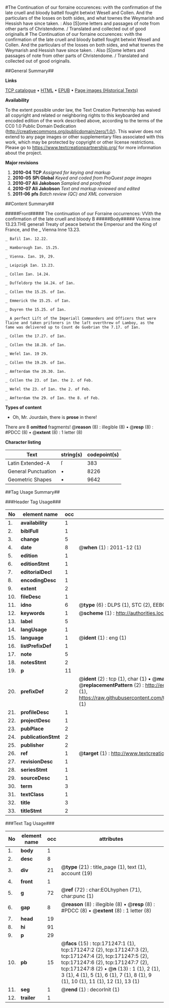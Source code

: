 #The Continuation of our forraine occurences: vvith the confirmation of the late cruell and bloody battell fought betwixt Wesell and Collen. And the particulars of the losses on both sides, and what townes the Weymarish and Hessish have since taken. : Also [S]ome letters and passages of note from other parts of Christendome. / Translated and collected out of good originalls.#
The Continuation of our forraine occurences: vvith the confirmation of the late cruell and bloody battell fought betwixt Wesell and Collen. And the particulars of the losses on both sides, and what townes the Weymarish and Hessish have since taken. : Also [S]ome letters and passages of note from other parts of Christendome. / Translated and collected out of good originalls.

##General Summary##

**Links**

[TCP catalogue](http://www.ota.ox.ac.uk/tcp/)  • 
[HTML](http://tei.it.ox.ac.uk/tcp/Texts-HTML/free/A80/A80382.html)  • 
[EPUB](http://tei.it.ox.ac.uk/tcp/Texts-EPUB/free/A80/A80382.epub) • 
[Page images (Historical Texts)](https://historicaltexts.jisc.ac.uk/eebo-45097643e)

**Availability**

To the extent possible under law, the Text Creation Partnership has waived all copyright and related or neighboring rights to this keyboarded and encoded edition of the work described above, according to the terms of the CC0 1.0 Public Domain Dedication (http://creativecommons.org/publicdomain/zero/1.0/). This waiver does not extend to any page images or other supplementary files associated with this work, which may be protected by copyright or other license restrictions. Please go to https://www.textcreationpartnership.org/ for more information about the project.

**Major revisions**

1. __2010-04__ __TCP__ *Assigned for keying and markup*
1. __2010-05__ __SPi Global__ *Keyed and coded from ProQuest page images*
1. __2010-07__ __Ali Jakobson__ *Sampled and proofread*
1. __2010-07__ __Ali Jakobson__ *Text and markup reviewed and edited*
1. __2011-06__ __pfs__ *Batch review (QC) and XML conversion*

##Content Summary##

#####Front#####
The continuation of our Forraine occurrences: VVith the confirmation of the late cruell and bloody B
#####Body#####
Vienna Inne 13.23.THE generall Treaty of peace betwixt the Emperour and the King of France, and the 
    _ Vienna Inne 13.23.

    _ Baſil Ian. 12.22.

    _ Hamborough Ian. 15.25.

    _ Vienna. Ian. 19, 29.

    _ Leipzigk Ian. 13.23.

    _ Collen Ian. 14.24.

    _ Duſſeldorp the 14.24. of Ian.

    _ Collen the 15.25. of Ian.

    _ Emmerick the 15.25. of Ian.

    _ Duyren the 15.25. of Ian.

    _ A perfect Liſt of the Imperiall Commanders and Officers that were ſlaine and taken priſoners in the laſt overthrew of Lamboy, as the ſame was delivered up to Count de Guebrian the 7.17. of Ian.

    _ Collen the 17.27. of Ian.

    _ Collen the 18.28. of Ian.

    _ Weſel Ian. 19 29.

    _ Collen the 19.29. of Ian.

    _ Amſterdam the 20.30. Ian.

    _ Collen the 23. of Ian. the 2. of Feb.

    _ Weſel the 23. of Ian. the 2. of Feb.

    _ Amſterdam the 29. of Ian. the 8. of Feb.

**Types of content**

  * Oh, Mr. Jourdain, there is **prose** in there!

There are 8 **omitted** fragments! 
 @__reason__ (8) : illegible (8)  •  @__resp__ (8) : #PDCC (8)  •  @__extent__ (8) : 1 letter (8)

**Character listing**


|Text|string(s)|codepoint(s)|
|---|---|---|
|Latin Extended-A|ſ|383|
|General Punctuation|•|8226|
|Geometric Shapes|▪|9642|

##Tag Usage Summary##

###Header Tag Usage###

|No|element name|occ|attributes|
|---|---|---|---|
|1.|__availability__|1||
|2.|__biblFull__|1||
|3.|__change__|5||
|4.|__date__|8| @__when__ (1) : 2011-12 (1)|
|5.|__edition__|1||
|6.|__editionStmt__|1||
|7.|__editorialDecl__|1||
|8.|__encodingDesc__|1||
|9.|__extent__|2||
|10.|__fileDesc__|1||
|11.|__idno__|6| @__type__ (6) : DLPS (1), STC (2), EEBO-CITATION (1), OCLC (1), VID (1)|
|12.|__keywords__|1| @__scheme__ (1) : http://authorities.loc.gov/ (1)|
|13.|__label__|5||
|14.|__langUsage__|1||
|15.|__language__|1| @__ident__ (1) : eng (1)|
|16.|__listPrefixDef__|1||
|17.|__note__|5||
|18.|__notesStmt__|2||
|19.|__p__|11||
|20.|__prefixDef__|2| @__ident__ (2) : tcp (1), char (1)  •  @__matchPattern__ (2) : ([0-9\-]+):([0-9IVX]+) (1), (.+) (1)  •  @__replacementPattern__ (2) : http://eebo.chadwyck.com/downloadtiff?vid=$1&page=$2 (1), https://raw.githubusercontent.com/textcreationpartnership/Texts/master/tcpchars.xml#$1 (1)|
|21.|__profileDesc__|1||
|22.|__projectDesc__|1||
|23.|__pubPlace__|2||
|24.|__publicationStmt__|2||
|25.|__publisher__|2||
|26.|__ref__|1| @__target__ (1) : http://www.textcreationpartnership.org/docs/. (1)|
|27.|__revisionDesc__|1||
|28.|__seriesStmt__|1||
|29.|__sourceDesc__|1||
|30.|__term__|3||
|31.|__textClass__|1||
|32.|__title__|3||
|33.|__titleStmt__|2||


###Text Tag Usage###

|No|element name|occ|attributes|
|---|---|---|---|
|1.|__body__|1||
|2.|__desc__|8||
|3.|__div__|21| @__type__ (21) : title_page (1), text (1), account (19)|
|4.|__front__|1||
|5.|__g__|72| @__ref__ (72) : char:EOLhyphen (71), char:punc (1)|
|6.|__gap__|8| @__reason__ (8) : illegible (8)  •  @__resp__ (8) : #PDCC (8)  •  @__extent__ (8) : 1 letter (8)|
|7.|__head__|19||
|8.|__hi__|91||
|9.|__p__|29||
|10.|__pb__|15| @__facs__ (15) : tcp:171247:1 (1), tcp:171247:2 (2), tcp:171247:3 (2), tcp:171247:4 (2), tcp:171247:5 (2), tcp:171247:6 (2), tcp:171247:7 (2), tcp:171247:8 (2)  •  @__n__ (13) : 1 (1), 2 (1), 3 (1), 4 (1), 5 (1), 6 (1), 7 (1), 8 (1), 9 (1), 10 (1), 11 (1), 12 (1), 13 (1)|
|11.|__seg__|1| @__rend__ (1) : decorInit (1)|
|12.|__trailer__|1||
